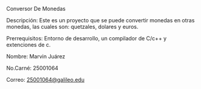 Conversor De Monedas

Descripción:
Este es un proyecto que se puede convertir monedas en otras monedas, las cuales son: quetzales, dolares y euros.

Prerrequisitos:
Entorno de desarrollo, un compilador de C/c++ y extenciones de c.

Nombre: Marvin Juárez

No.Carné: 25001064

Correo: 25001064@galileo.edu

